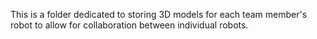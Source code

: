This is a folder dedicated to storing 3D models for each team member's robot to allow for collaboration between individual robots.
